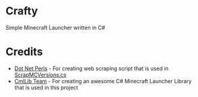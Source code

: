 # Crafty
Simple Minecraft Launcher written in C#  

# Credits
- [Dot Net Perls](https://www.dotnetperls.com) - For creating web scraping script that is used in [ScrapMCVersions.cs](https://github.com/Heapy1337/Crafty/blob/master/Crafty/ScrapMCVersions.cs)
- [CmlLib Team](https://github.com/CmlLib) - For creating an awesome C# Minecraft Launcher Library that is used in this project
